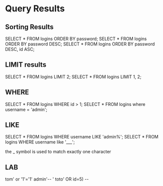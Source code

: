 # Query Results

## Sorting Results

SELECT * FROM logins ORDER BY password;
SELECT * FROM logins ORDER BY password DESC;
SELECT * FROM logins ORDER BY password DESC, id ASC;

## LIMIT results

SELECT * FROM logins LIMIT 2;
SELECT * FROM logins LIMIT 1, 2;

## WHERE

SELECT * FROM logins WHERE id > 1;
SELECT * FROM logins where username = 'admin';

## LIKE

SELECT * FROM logins WHERE username LIKE 'admin%';
SELECT * FROM logins WHERE username like '___';

the _ symbol is used to match exactly one character

## LAB

tom' or '1'='1'
admin'-- '
toto' OR id=5) --